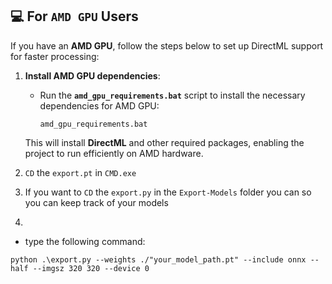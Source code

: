 ## 💻 For `AMD GPU` Users

If you have an **AMD GPU**, follow the steps below to set up DirectML support for faster processing:

1. **Install AMD GPU dependencies**:
   - Run the **`amd_gpu_requirements.bat`** script to install the necessary dependencies for AMD GPU:
     ```
     amd_gpu_requirements.bat
     ```

   This will install **DirectML** and other required packages, enabling the project to run efficiently on AMD hardware.

   
2. `CD` the `export.pt` in `CMD.exe`
3. If you want to `CD` the `export.py` in the `Export-Models` folder you can so you can keep track of your models
4. 
- type the following command:
```
python .\export.py --weights ./"your_model_path.pt" --include onnx --half --imgsz 320 320 --device 0
```
























